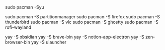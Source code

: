 sudo pacman -Syu



sudo pacman -S partitionmanager
sudo pacman -S firefox
sudo pacman -S thunderbird
sudo pacman -S vlc
sudo pacman -S ghostty
sudo pacman -S rofi-wayland


yay -S obsidian
yay -S brave-bin
yay -S notion-app-electron
yay -S zen-browser-bin
yay -S ulauncher

